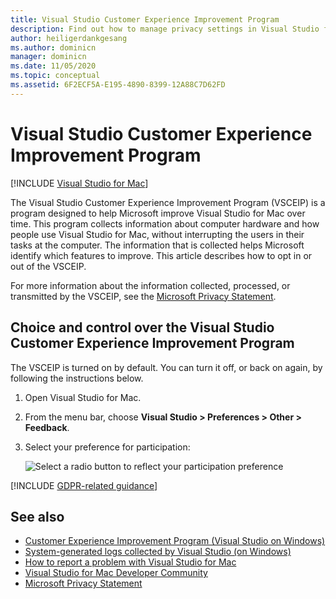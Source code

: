 ```yaml
---
title: Visual Studio Customer Experience Improvement Program
description: Find out how to manage privacy settings in Visual Studio for Mac.
author: heiligerdankgesang 
ms.author: dominicn
manager: dominicn
ms.date: 11/05/2020
ms.topic: conceptual
ms.assetid: 6F2ECF5A-E195-4890-8399-12A88C7D62FD
---
```

# Visual Studio Customer Experience Improvement Program

 [!INCLUDE [Visual Studio for Mac](~/includes/applies-to-version/vs-mac-only.md)]

The Visual Studio Customer Experience Improvement Program (VSCEIP) is a program designed to help Microsoft improve Visual Studio for Mac over time. This program collects information about computer hardware and how people use Visual Studio for Mac, without interrupting the users in their tasks at the computer. The information that is collected helps Microsoft identify which features to improve. This article describes how to opt in or out of the VSCEIP.

For more information about the information collected, processed, or transmitted by the VSCEIP, see the [Microsoft Privacy Statement](https://privacy.microsoft.com/privacystatement).

## Choice and control over the Visual Studio Customer Experience Improvement Program

The VSCEIP is turned on by default. You can turn it off, or back on again, by following the instructions below.

1. Open Visual Studio for Mac.

1. From the menu bar, choose **Visual Studio > Preferences > Other > Feedback**.

1. Select your preference for participation:

    ![Select a radio button to reflect your participation preference](media/visual-studio-experience-improvement-program-image1.png)

[!INCLUDE [GDPR-related guidance](./includes/gdpr-hybrid-note.md)]

## See also

* [Customer Experience Improvement Program (Visual Studio on Windows)](/visualstudio/ide/visual-studio-experience-improvement-program)
* [System-generated logs collected by Visual Studio (on Windows)](/visualstudio/ide/diagnostic-data-collection)
* [How to report a problem with Visual Studio for Mac](report-a-problem.md)
* [Visual Studio for Mac Developer Community](https://aka.ms/feedback/vsm-home)
* [Microsoft Privacy Statement](https://privacy.microsoft.com/privacystatement)
